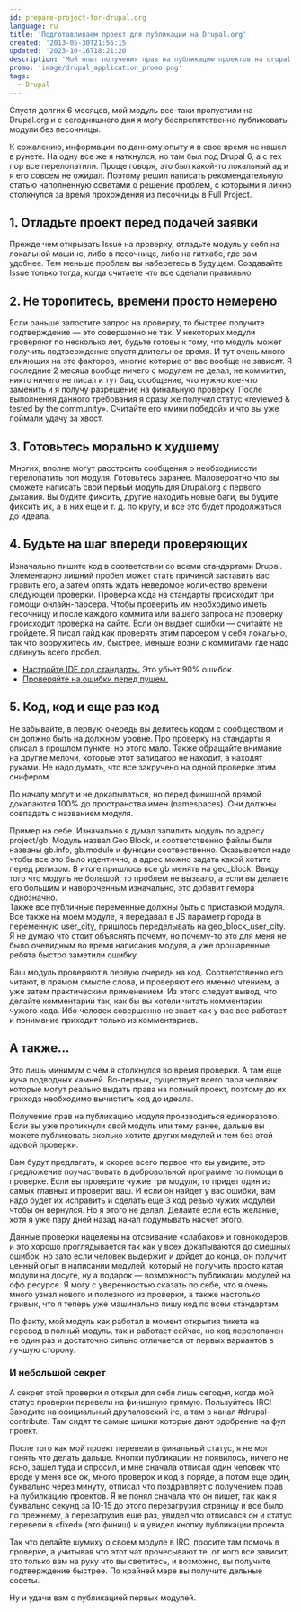 ```yaml
---
id: prepare-project-for-drupal.org
language: ru
title: 'Подготавливаем проект для публикации на Drupal.org'
created: '2013-05-30T21:56:15'
updated: '2023-10-16T18:21:20'
description: 'Мой опыт получения прав на публикацию проектов на drupal.org'
promo: 'image/drupal_application_promo.png'
tags:
  - Drupal
---
```


Спустя долгих 6 месяцев, мой модуль все-таки пропустили на Drupal.org и с
сегодняшнего дня я могу беспрепятственно публиковать модули без песочницы.

К сожалению, информации по данному опыту я в свое время не нашел в рунете. На
одну все же я наткнулся, но там был под Drupal 6, а с тех пор все перелопатили.
Проще говоря, это был какой-то локальный ад и я его совсем не ожидал. Поэтому
решил написать рекомендательную статью наполненную советами о решение проблем, с
которыми я лично столкнулся за время прохождения из песочницы в Full Project.

## 1. Отладьте проект перед подачей заявки

Прежде чем открывать Issue на проверку, отладьте модуль у себя на локальной
машине, либо в песочнице, либо на гитхабе, где вам удобнее. Тем меньше проблем
вы наберетесь в будущем. Создавайте Issue только тогда, когда считаете что все
сделали правильно.

## 2. Не торопитесь, времени просто немерено

Если раньше запостите запрос на проверку, то быстрее получите подтверждение —
это совершенно не так. У некоторых модули проверяют по несколько лет, будьте
готовы к тому, что модуль может получить подтверждение спустя длительное время.
И тут очень много влияющих на это факторов, многие которые от вас вообще не
зависят. Я последние 2 месяца вообще ничего с модулем не делал, не коммитил,
никто ничего не писал и тут бац, сообщение, что нужно кое-что заменить и я
получу разрешение на финальную проверку. После выполнения данного требования я
сразу же получил статус «reviewed & tested by the community». Считайте его «мини
победой» и что вы уже поймали удачу за хвост.

## 3. Готовьтесь морально к худшему

Многих, вполне могут расстроить сообщения о необходимости перелопатить пол
модуля. Готовьтесь заранее. Маловероятно что вы сможете написать свой первый
модуль для Drupal.org с первого дыхания. Вы будите фиксить, другие находить
новые баги, вы будите фиксить их, а в них еще и т. д. по кругу, и все это будет
продолжаться до идеала.

## 4. Будьте на шаг впереди проверяющих

Изначально пишите код в соответствии со всеми стандартами Drupal. Элементарно
лишний пробел может стать причиной заставить вас править его, а затем опять
ждать неведомое количество времени следующей проверки. Проверка кода на
стандарты происходит при помощи онлайн-парсера. Чтобы проверить им необходимо
иметь песочницу и после каждого коммита или вашего запроса на проверку
происходит проверка на сайте. Если он выдает ошибки — считайте не пройдете. Я
писал гайд как проверять этим парсером у себя локально, так что вооружитесь им,
быстрее, меньше возни с коммитами где надо сдвинуть всего пробел.

- [Настройте IDE под стандарты.][netbeans-drupal-cs] Это убьет 90% ошибок.
- [Проверяйте на ошибки перед пушем.][ubuntu-drupal-cs]

## 5. Код, код и еще раз код

Не забывайте, в первую очередь вы делитесь кодом с сообществом и он должно быть
на должном уровне. Про проверку на стандарты я описал в прошлом пункте, но этого
мало. Также обращайте внимание на другие мелочи, которые этот валидатор не
находит, а находят руками. Не надо думать, что все закручено на одной проверке
этим снифером.

По началу могут и не докапываться, но перед финишной прямой докапаются 100% до
пространства имен (namespaces). Они должны совпадать с названием модуля.

Пример на себе. Изначально я думал запилить модуль по адресу project/gb. Модуль
назвал Geo Block, и соответственно файлы были названы gb.info, gb.module и
функции соотвественно. Оказывается надо чтобы все это было идентично, а адрес
можно задать какой хотите перед релизом. В итоге пришлось все gb менять на
geo_block. Ввиду того что модуль не большой, то проблем не вызвало, а если вы
делаете его большим и навороченным изначально, это добавит гемора однозначно.  
Также все публичные переменные должны быть с приставкой модуля. Все также на
моем модуле, я передавал в JS параметр города в переменную user_city, пришлось
переделывать на geo_block_user_city. Я не думаю что стоит объяснять почему, но
почему-то это для меня не было очевидным во время написания модуля, а уже
прошаренные ребята быстро заметили ошибку.

Ваш модуль проверяют в первую очередь на код. Соответственно его читают, в
прямом смысле слова, и проверяют его именно чтением, а уже затем практическим
применением. Из этого следует вывод, что делайте комментарии так, как бы вы
хотели читать комментарии чужого кода. Ибо человек совершенно не знает как у вас
все работает и понимание приходит только из комментариев.

## А также...

Это лишь минимум с чем я столкнулся во время проверки. А там еще куча подводных
камней. Во-первых, существует всего пара человек которые могут реально выдать
права на полный проект, поэтому до их прихода необходимо вычистить код до
идеала.

Получение прав на публикацию модуля производиться единоразово. Если вы уже
пропихнули свой модуль или тему ранее, дальше вы можете публиковать сколько
хотите других модулей и тем без этой адовой проверки.

Вам будут предлагать, и скорее всего первое что вы увидите, это предложение
поучаствовать в добровольной программе по помощи в проверке. Если вы проверите
чужие три модуля, то придет один из самых главных и проверит ваш. И если он
найдет у вас ошибки, вам надо будет их исправить и сделать еще 3 код ревью чужих
модулей чтобы он вернулся. Но я этого не делал. Делайте если есть желание, хотя
я уже пару дней назад начал подумывать насчет этого.

Данные проверки нацелены на отсеивание «слабаков» и говнокодеров, и это хорошо
проглядывается так как у всех докапываются до смешных ошибок, но зато если
человек выдержит и дойдет до конца, он получит ценный опыт в написании модулей,
который не получить просто катая модули на досуге, ну а подарок — возможность
публикации модулей на офф ресурсе. Я могу с уверенностью сказать по себе, что я
очень много узнал нового и полезного из проверки, а также настолько привык, что
я теперь уже машинально пишу код по всем стандартам.

По факту, мой модуль как работал в момент открытия тикета на перевод в полный
модуль, так и работает сейчас, но код перелопачен не один раз и достаточно
сильно отличается от первых вариантов в лучшую сторону.

### И небольшой секрет

А секрет этой проверки я открыл для себя лишь сегодня, когда мой статус проверки
перевели на финишную прямую. Пользуйтесь IRC! Заходите на официальный
друпаловский irc, а там в канал #drupal-contribute. Там сидят те самые шишки
которые дают одобрение на фул проект.

После того как мой проект перевели в финальный статус, я не мог понять что
делать дальше. Кнопки публикации не появилось, ничего не ясно, зашел туда и
спросил, и мне сначала отписал один человек что вроде у меня все ок, много
проверок и код в поряде, а потом еще один, буквально через минуту, отписал что
поздравляет с получением прав на пубилкацию проектов. Я не понял сначала что он
пишет, так как я буквально секунд за 10-15 до этого перезагрузил страницу и все
было по прежнему, а перезагрузив еще раз, увидел что отписался он и статус
перевели в «fixed» (это финиш) и я увидел кнопку публикации проекта.

Так что делайте шумиху о своем модуле в IRC, просите там помочь в проверке, а
учитывая что этот чат прочесывают те, от кого все зависит, это только вам на
руку что вы светитесь, и возможно, вы получите подтверждение быстрее. По крайней
мере вы получите дельные советы.

Ну и удачи вам с публикацией первых модулей.

[netbeans-drupal-cs]: ../../../../2013/01/01/netbeans-drupal-coding-standards/index.ru.md
[ubuntu-drupal-cs]: ../../../../2013/03/09/drupal-code-style-check-ubuntu/index.ru.md
